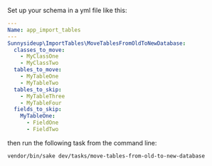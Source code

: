 Set up your schema in a yml file like this:

```yml
---
Name: app_import_tables
---
Sunnysideup\ImportTables\MoveTablesFromOldToNewDatabase:
  classes_to_move:
    - MyClassOne
    - MyClassTwo
  tables_to_move:
    - MyTableOne
    - MyTableTwo
  tables_to_skip:
    - MyTableThree
    - MyTableFour
  fields_to_skip:
    MyTableOne:
      - FieldOne
      - FieldTwo
```

then run the following task from the command line:

```bash
vendor/bin/sake dev/tasks/move-tables-from-old-to-new-database
```
